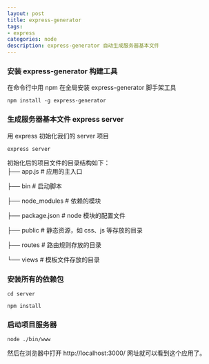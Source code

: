 ```yaml
---
layout: post
title: express-generator
tags:
- express
categories: node
description: express-generator 自动生成服务器基本文件
---
```




<!-- more -->

### 安装 express-generator 构建工具
 在命令行中用 npm 在全局安装 express-generator 脚手架工具
```
npm install -g express-generator
```
### 生成服务器基本文件 express server
用 express 初始化我们的 server 项目
```
express server
```
初始化后的项目文件的目录结构如下：<br/>
├── app.js # 应用的主入口<br/>

├── bin # 启动脚本<br/>

├── node_modules # 依赖的模块<br/>

├── package.json # node 模块的配置文件<br/>

├── public # 静态资源，如 css、js 等存放的目录<br/>

├── routes # 路由规则存放的目录<br/>

└── views # 模板文件存放的目录<br/>
### 安装所有的依赖包
```
cd server

npm install
```
### 启动项目服务器
```
node ./bin/www
```
然后在浏览器中打开 http://localhost:3000/ 网址就可以看到这个应用了。









